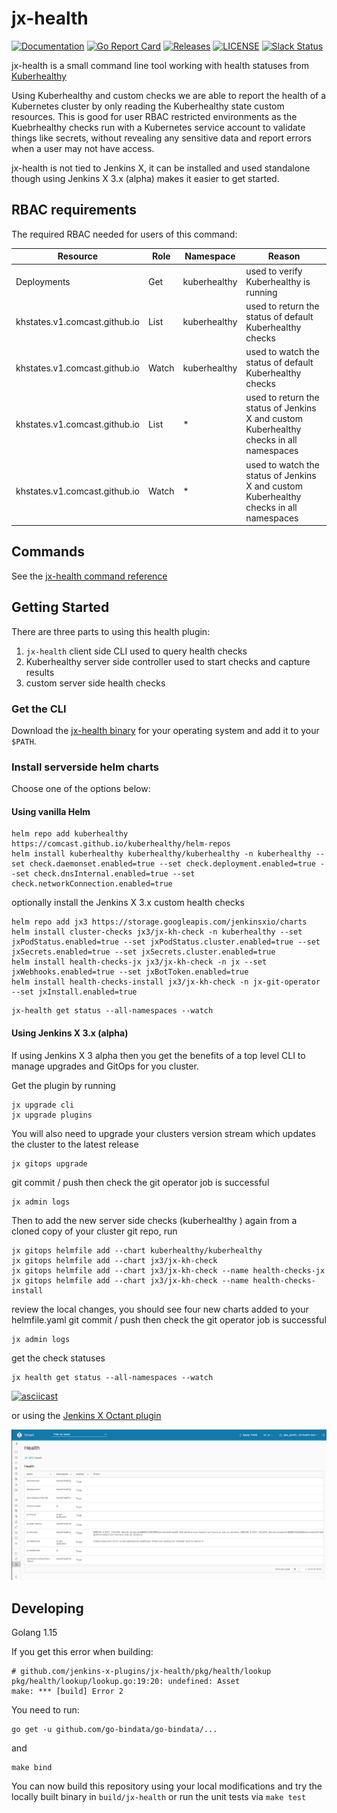 # jx-health

[![Documentation](https://godoc.org/github.com/jenkins-x-plugins/jx-health?status.svg)](https://pkg.go.dev/mod/github.com/jenkins-x-plugins/jx-health)
[![Go Report Card](https://goreportcard.com/badge/github.com/jenkins-x-plugins/jx-health)](https://goreportcard.com/report/github.com/jenkins-x-plugins/jx-health?dummy=unused)
[![Releases](https://img.shields.io/github/release-pre/jenkins-x-plugins/jx-health.svg)](https://github.com/jenkins-x-plugins/jx-health/releases)
[![LICENSE](https://img.shields.io/github/license/jenkins-x-plugins/jx-health.svg)](https://github.com/jenkins-x-plugins/jx-health/blob/master/LICENSE)
[![Slack Status](https://img.shields.io/badge/slack-join_chat-white.svg?logo=slack&style=social)](https://slack.k8s.io/)

jx-health is a small command line tool working with health statuses from [Kuberhealthy](https://github.com/Comcast/kuberhealthy)

Using Kuberhealthy and custom checks we are able to report the health of a Kubernetes cluster by only reading the Kuberhealthy state custom resources.  This is good for user RBAC restricted environments as the Kuebrhealthy checks run with a Kubernetes service account to validate things like secrets, without revealing any sensitive data and report errors when a user may not have access.

jx-health is not tied to Jenkins X, it can be installed and used standalone though using Jenkins X 3.x (alpha) makes it easier to get started.

## RBAC requirements
The required RBAC needed for users of this command:

| Resource | Role | Namespace | Reason |
| -------- | ---- | --------- | ------ |
| Deployments | Get | kuberhealthy | used to verify Kuberhealthy is running |
| khstates.v1.comcast.github.io | List | kuberhealthy | used to return the status of default Kuberhealthy checks |
| khstates.v1.comcast.github.io | Watch | kuberhealthy | used to watch the status of default Kuberhealthy checks |
| khstates.v1.comcast.github.io | List | * | used to return the status of Jenkins X and custom Kuberhealthy checks in all namespaces |
| khstates.v1.comcast.github.io | Watch | * | used to watch the status of Jenkins X and custom Kuberhealthy checks in all namespaces |

## Commands

See the [jx-health command reference](docs/cmd/jx-health.md#see-also)

## Getting Started

There are three parts to using this health plugin:
1. `jx-health` client side CLI used to query health checks
2. Kuberhealthy server side controller used to start checks and capture results
3. custom server side health checks

### Get the CLI

Download the [jx-health binary](https://github.com/jenkins-x-plugins/jx-health/releases) for your operating system and add it to your `$PATH`.


### Install serverside helm charts

Choose one of the options below:

#### Using vanilla Helm
```
helm repo add kuberhealthy https://comcast.github.io/kuberhealthy/helm-repos
helm install kuberhealthy kuberhealthy/kuberhealthy -n kuberhealthy --set check.daemonset.enabled=true --set check.deployment.enabled=true --set check.dnsInternal.enabled=true --set check.networkConnection.enabled=true
```
optionally install the Jenkins X 3.x custom health checks
```
helm repo add jx3 https://storage.googleapis.com/jenkinsxio/charts
helm install cluster-checks jx3/jx-kh-check -n kuberhealthy --set jxPodStatus.enabled=true --set jxPodStatus.cluster.enabled=true --set jxSecrets.enabled=true --set jxSecrets.cluster.enabled=true  
helm install health-checks-jx jx3/jx-kh-check -n jx --set jxWebhooks.enabled=true --set jxBotToken.enabled=true
helm install health-checks-install jx3/jx-kh-check -n jx-git-operator --set jxInstall.enabled=true
``` 
```
jx-health get status --all-namespaces --watch
```

#### Using Jenkins X 3.x (alpha)
If using Jenkins X 3 alpha then you get the benefits of a top level CLI to manage upgrades and GitOps for you cluster.

Get the plugin by running
```
jx upgrade cli
jx upgrade plugins
```
You will also need to upgrade your clusters version stream which updates the cluster to the latest release
```
jx gitops upgrade
```
git commit / push then check the git operator job is successful
```
jx admin logs
```
Then to add the new server side checks (kuberhealthy ) again from a cloned copy of your cluster git repo, run

```
jx gitops helmfile add --chart kuberhealthy/kuberhealthy
jx gitops helmfile add --chart jx3/jx-kh-check
jx gitops helmfile add --chart jx3/jx-kh-check --name health-checks-jx
jx gitops helmfile add --chart jx3/jx-kh-check --name health-checks-install
``` 
review the local changes, you should see four new charts added to your helmfile.yaml git commit / push then check the git operator job is successful
```
jx admin logs
```

get the check statuses

```
jx health get status --all-namespaces --watch
```
[![asciicast](https://asciinema.org/a/NIVl2oIzWNlz1cZ9GhJ2y7qA7.svg)](https://asciinema.org/a/NIVl2oIzWNlz1cZ9GhJ2y7qA7?autoplay=1)

or using the [Jenkins X Octant plugin](https://github.com/jenkins-x/octant-jx)

![](docs/octant_health.png)

## Developing

Golang 1.15

If you get this error when building:
```
# github.com/jenkins-x-plugins/jx-health/pkg/health/lookup
pkg/health/lookup/lookup.go:19:20: undefined: Asset
make: *** [build] Error 2
```
You need to run:
```
go get -u github.com/go-bindata/go-bindata/...
```
and
```
make bind
```
You can now build this repository using your local modifications and try the locally built binary in `build/jx-health` or run the unit tests via `make test`
